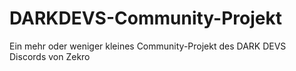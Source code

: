 # DARKDEVS-Community-Projekt
Ein mehr oder weniger kleines Community-Projekt des DARK DEVS Discords von Zekro

